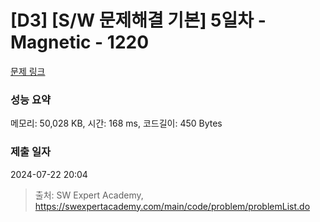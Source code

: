# [D3] [S/W 문제해결 기본] 5일차 - Magnetic - 1220 

[문제 링크](https://swexpertacademy.com/main/code/problem/problemDetail.do?contestProbId=AV14hwZqABsCFAYD) 

### 성능 요약

메모리: 50,028 KB, 시간: 168 ms, 코드길이: 450 Bytes

### 제출 일자

2024-07-22 20:04



> 출처: SW Expert Academy, https://swexpertacademy.com/main/code/problem/problemList.do